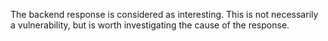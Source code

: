 The backend response is considered as interesting. This is not necessarily a vulnerability, but is worth investigating
the cause of the response.